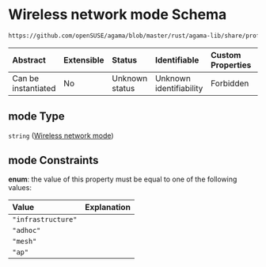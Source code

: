 # Wireless network mode Schema

```txt
https://github.com/openSUSE/agama/blob/master/rust/agama-lib/share/profile.schema.json#/properties/network/properties/connections/items/properties/wireless/properties/mode
```



| Abstract            | Extensible | Status         | Identifiable            | Custom Properties | Additional Properties | Access Restrictions | Defined In                                                          |
| :------------------ | :--------- | :------------- | :---------------------- | :---------------- | :-------------------- | :------------------ | :------------------------------------------------------------------ |
| Can be instantiated | No         | Unknown status | Unknown identifiability | Forbidden         | Allowed               | none                | [profile.schema.json\*](profile.schema.json "open original schema") |

## mode Type

`string` ([Wireless network mode](profile-properties-network-settings-properties-network-connections-to-be-defined-items-properties-wireless-configuration-properties-wireless-network-mode.md))

## mode Constraints

**enum**: the value of this property must be equal to one of the following values:

| Value              | Explanation |
| :----------------- | :---------- |
| `"infrastructure"` |             |
| `"adhoc"`          |             |
| `"mesh"`           |             |
| `"ap"`             |             |
